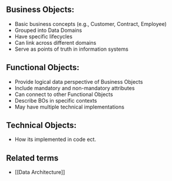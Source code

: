 ## Business Objects:

- Basic business concepts (e.g., Customer, Contract, Employee)
- Grouped into Data Domains
- Have specific lifecycles
- Can link across different domains
- Serve as points of truth in information systems

## Functional Objects:
- Provide logical data perspective of Business Objects
- Include mandatory and non-mandatory attributes
- Can connect to other Functional Objects
- Describe BOs in specific contexts
- May have multiple technical implementations

## Technical Objects:
- How its implemented in code ect.

## Related terms
- [[Data Architecture]]

